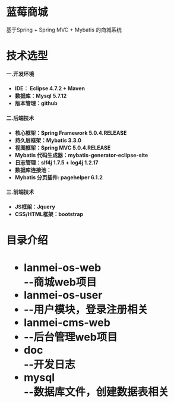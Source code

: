 <h1>蓝莓商城</h1>
基于Spring + Spring MVC + Mybatis 的商城系统

<h1>技术选型</h1>
<h4>一.开发环境<h4>
<p>
   <ul>
   		<li>IDE： Eclipse 4.7.2 + Maven</li>
   		<li>数据库：Mysql 5.7.12</li>
   		<li>版本管理：github</li>
   </ul>
</p>
<h4>二.后端技术<h4>
<p>
	<ul>
   		<li>核心框架：Spring Framework 5.0.4.RELEASE</li>
   		<li>持久层框架：Mybatis 3.3.0</li>
   		<li>视图框架：Spring MVC 5.0.4.RELEASE</li>
   		<li>Mybatis 代码生成器：mybatis-generator-eclipse-site</li>
   		<li>日志管理：slf4j 1.7.5 + log4j 1.2.17</li>
   		<li>数据库连接池：</li>
   		<li>Mybatis 分页插件: pagehelper 6.1.2</li>	
   	</ul>
</p>
<h4>三.前端技术<h4>
<p>
	<ul>
   		<li>JS框架：Jquery</li>
   		<li>CSS/HTML框架：bootstrap</li>
	</ul>	
</p>

<h1>目录介绍<h1>
	<ul>
		<li>lanmei-os-web</li>--商城web项目
		<li>lanmei-os-user<li>--用户模块，登录注册相关
		<li>lanmei-cms-web<li>--后台管理web项目
		<li>doc</li>--开发日志			
		<li>mysql</li>--数据库文件，创建数据表相关
	</ul>

